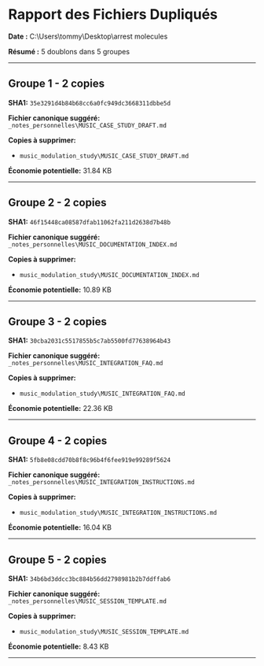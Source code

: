 # Rapport des Fichiers Dupliqués

**Date :** C:\Users\tommy\Desktop\arrest molecules

**Résumé :** 5 doublons dans 5 groupes

---

## Groupe 1 - 2 copies

**SHA1:** `35e3291d4b84b68cc6a0fc949dc3668311dbbe5d`

**Fichier canonique suggéré:** `_notes_personnelles\MUSIC_CASE_STUDY_DRAFT.md`

**Copies à supprimer:**
- `music_modulation_study\MUSIC_CASE_STUDY_DRAFT.md`

**Économie potentielle:** 31.84 KB

---

## Groupe 2 - 2 copies

**SHA1:** `46f15448ca08587dfab11062fa211d2638d7b48b`

**Fichier canonique suggéré:** `_notes_personnelles\MUSIC_DOCUMENTATION_INDEX.md`

**Copies à supprimer:**
- `music_modulation_study\MUSIC_DOCUMENTATION_INDEX.md`

**Économie potentielle:** 10.89 KB

---

## Groupe 3 - 2 copies

**SHA1:** `30cba2031c5517855b5c7ab5500fd77638964b43`

**Fichier canonique suggéré:** `_notes_personnelles\MUSIC_INTEGRATION_FAQ.md`

**Copies à supprimer:**
- `music_modulation_study\MUSIC_INTEGRATION_FAQ.md`

**Économie potentielle:** 22.36 KB

---

## Groupe 4 - 2 copies

**SHA1:** `5fb8e08cdd70b8f8c96b4f6fee919e99289f5624`

**Fichier canonique suggéré:** `_notes_personnelles\MUSIC_INTEGRATION_INSTRUCTIONS.md`

**Copies à supprimer:**
- `music_modulation_study\MUSIC_INTEGRATION_INSTRUCTIONS.md`

**Économie potentielle:** 16.04 KB

---

## Groupe 5 - 2 copies

**SHA1:** `34b6bd3ddcc3bc884b56dd2798981b2b7ddffab6`

**Fichier canonique suggéré:** `_notes_personnelles\MUSIC_SESSION_TEMPLATE.md`

**Copies à supprimer:**
- `music_modulation_study\MUSIC_SESSION_TEMPLATE.md`

**Économie potentielle:** 8.43 KB

---

